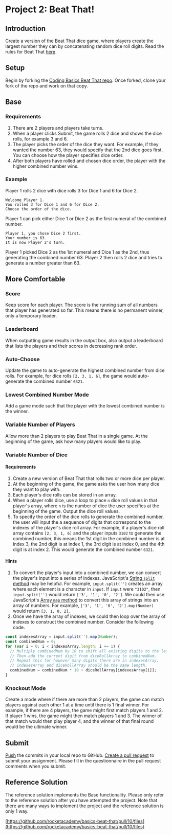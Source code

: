 # Project 2: Beat That!

## Introduction

Create a version of the Beat That dice game, where players create the largest number they can by concatenating random dice roll digits. Read the rules for Beat That [here](https://www.activityvillage.co.uk/beat-that).

## Setup

Begin by forking the [Coding Basics Beat That repo](https://github.com/rocketacademy/basics-beat-that). Once forked, clone your fork of the repo and work on that copy.

## Base

### Requirements

1. There are 2 players and players take turns.
2. When a player clicks Submit, the game rolls 2 dice and shows the dice rolls, for example 3 and 6.
3. The player picks the order of the dice they want. For example, if they wanted the number 63, they would specify that the 2nd dice goes first. You can choose how the player specifies dice order.
4. After both players have rolled and chosen dice order, the player with the higher combined number wins.

### Example

Player 1 rolls 2 dice with dice rolls 3 for Dice 1 and 6 for Dice 2.

```text
Welcome Player 1.
You rolled 3 for Dice 1 and 6 for Dice 2.
Choose the order of the dice.
```

Player 1 can pick either Dice 1 or Dice 2 as the first numeral of the combined number.

```text
Player 1, you chose Dice 2 first.
Your number is 63.
It is now Player 2's turn.
```

Player 1 picked Dice 2 as the 1st numeral and Dice 1 as the 2nd, thus generating the combined number 63. Player 2 then rolls 2 dice and tries to generate a number greater than 63.

## More Comfortable

### Score

Keep score for each player. The score is the running sum of all numbers that player has generated so far. This means there is no permanent winner, only a temporary leader.

### Leaderboard

When outputting game results in the output box, also output a leaderboard that lists the players and their scores in decreasing rank order.

### Auto-Choose

Update the game to auto-generate the highest combined number from dice rolls. For example, for dice rolls `[2, 3, 1, 6]`, the game would auto-generate the combined number `6321`.

### Lowest Combined Number Mode

Add a game mode such that the player with the lowest combined number is the winner.

### Variable Number of Players

Allow more than 2 players to play Beat That in a single game. At the beginning of the game, ask how many players would like to play.

### Variable Number of Dice

#### Requirements

1. Create a new version of Beat That that rolls two or more dice per player.
2. At the beginning of the game, the game asks the user how many dice they want to play with.
3. Each player's dice rolls can be stored in an array.
4. When a player rolls dice, use a loop to place `n` dice roll values in that player's array, where `n` is the number of dice the user specifies at the beginning of the game. Output the dice roll values.
5. To specify the order of the dice rolls to generate the combined number, the user will input the a sequence of digits that correspond to the indexes of the player's dice roll array. For example, if a player's dice roll array contains `[2, 3, 1, 6]` and the player inputs `3102` to generate the combined number, this means the 1st digit in the combined number is at index 3, the 2nd digit is at index 1, the 3rd digit is at index 0, and the 4th digit is at index 2. This would generate the combined number `6321`.

#### Hints

1. To convert the player's input into a combined number, we can convert the player's input into a series of indexes. JavaScript's [String `split` method](https://www.w3schools.com/jsref/jsref_split.asp) may be helpful. For example, `input.split('')` creates an array where each element is a character in `input`. If `input` were `"3102"`, then `input.split('')` would return `['3', '1', '0', '2']`. We could then use JavaScript's [Array `map` method](https://developer.mozilla.org/en-US/docs/Web/JavaScript/Reference/Global_Objects/Array/map) to convert this array of strings into an array of numbers. For example, `['3', '1', '0', '2'].map(Number)` would return `[3, 1, 0, 2]`.
2. Once we have the array of indexes, we could then loop over the array of indexes to construct the combined number. Consider the following code.

```javascript
const indexesArray = input.split('').map(Number);
const combinedNum = 0;
for (var i = 0; i < indexesArray.length; i += 1) {
  // Multiply combinedNum by 10 to shift all existing digits to the left by 1 digit.
  // Then add the current digit from diceRollArray to combinedNum.
  // Repeat this for however many digits there are in indexesArray.
  // indexesArray and diceRollArray should be the same length.
  combinedNum = combinedNum * 10 + diceRollArray[indexesArray[i]];
} 
```

### Knockout Mode

Create a mode where if there are more than 2 players, the game can match players against each other 1 at a time until there is 1 final winner. For example, if there are 4 players, the game might first match players 1 and 2. If player 1 wins, the game might then match players 1 and 3. The winner of that match would then play player 4, and the winner of that final round would be the ultimate winner.

## Submit

[Push](../7-github/7.1-github-fork-and-pull-request.md#git-push) the commits in your local repo to GitHub. [Create a pull request](../7-github/7.1-github-fork-and-pull-request.md#github-pull-request) to submit your assignment. Please fill in the questionnaire in the pull request comments when you submit.

## Reference Solution

The reference solution implements the Base functionality. Please only refer to the reference solution after you have attempted the project. Note that there are many ways to implement the project and the reference solution is only 1 way.

[https://github.com/rocketacademy/basics-beat-that/pull/10/files](https://github.com/rocketacademy/basics-beat-that/pull/10/files)

